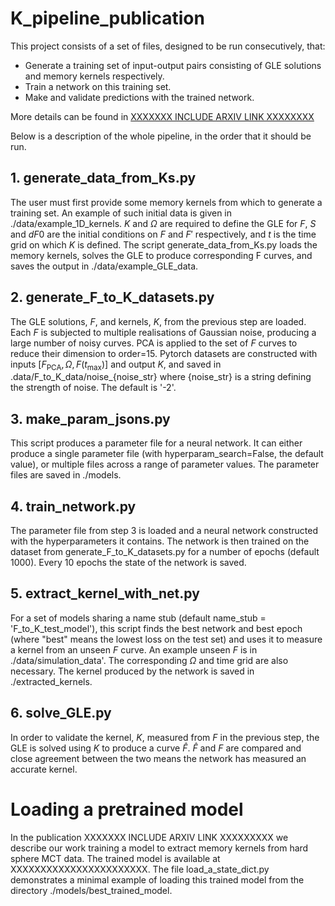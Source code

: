 # K_pipeline_publication

This project consists of a set of files, designed to be run consecutively, that:
- Generate a training set of input-output pairs consisting of GLE solutions and memory kernels respectively.
- Train a network on this training set.
- Make and validate predictions with the trained network.

More details can be found in [XXXXXXX INCLUDE ARXIV LINK XXXXXXXX](https://arxiv.org/abs/2302.13682)

Below is a description of the whole pipeline, in the order that it should be run.

## 1. generate_data_from_Ks.py
The user must first provide some memory kernels from which to generate a training set. An example of such initial data is given in ./data/example_1D_kernels. $K$ and $\Omega$ are required to define the GLE for $F$, $S$ and $dF0$ are the initial conditions on $F$ and $F'$ respectively, and $t$ is the time grid on which $K$ is defined. The script generate_data_from_Ks.py loads the memory kernels, solves the GLE to produce corresponding F curves, and saves the output in ./data/example_GLE_data.

## 2. generate_F_to_K_datasets.py
The GLE solutions, $F$, and kernels, $K$, from the previous step are loaded. Each $F$ is subjected to multiple realisations of Gaussian noise, producing a large number of noisy curves. PCA is applied to the set of $F$ curves to reduce their dimension to order=15. Pytorch datasets are constructed with inputs $[F_{\text{PCA}},\Omega, F(t_{\text{max}})]$ and output $K$, and saved in .data/F_to_K_data/noise_{noise_str} where {noise_str} is a string defining the strength of noise. The default is '-2'.

## 3. make_param_jsons.py
This script produces a parameter file for a neural network. It can either produce a single parameter file (with hyperparam_search=False, the default value), or multiple files across a range of parameter values. The parameter files are saved in ./models.

## 4. train_network.py
The parameter file from step 3 is loaded and a neural network constructed with the hyperparameters it contains. The network is then trained on the dataset from generate_F_to_K_datasets.py for a number of epochs (default 1000). Every 10 epochs the state of the network is saved.

## 5. extract_kernel_with_net.py
For a set of models sharing a name stub (default name_stub = 'F_to_K_test_model'), this script finds the best network and best epoch (where "best" means the lowest loss on the test set) and uses it to measure a kernel from an unseen $F$ curve. An example unseen $F$ is in ./data/simulation_data'. The corresponding $\Omega$ and time grid are also necessary. The kernel produced by the network is saved in ./extracted_kernels.

## 6. solve_GLE.py
In order to validate the kernel, $K$, measured from $F$ in the previous step, the GLE is solved using $K$ to produce a curve $\hat{F}$. $\hat{F}$ and $F$ are compared and close agreement between the two means the network has measured an accurate kernel.

# Loading a pretrained model
In the publication XXXXXXX INCLUDE ARXIV LINK XXXXXXXXX we describe our work training a model to extract memory kernels from hard sphere MCT data. The trained model is available at XXXXXXXXXXXXXXXXXXXXXXX. The file load_a_state_dict.py demonstrates a minimal example of loading this trained model from the directory ./models/best_trained_model. 


